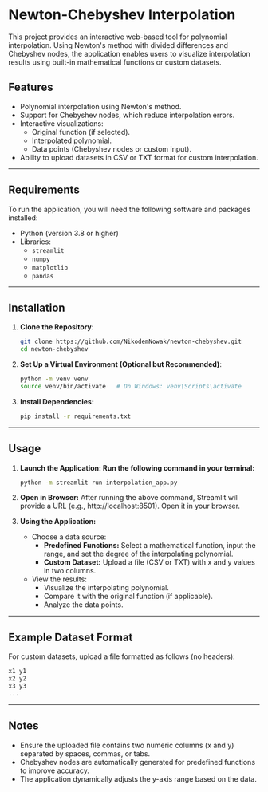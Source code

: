 # Newton-Chebyshev Interpolation

This project provides an interactive web-based tool for polynomial interpolation. Using Newton's method with divided differences and Chebyshev nodes, the application enables users to visualize interpolation results using built-in mathematical functions or custom datasets.

## Features

- Polynomial interpolation using Newton's method.
- Support for Chebyshev nodes, which reduce interpolation errors.
- Interactive visualizations:
  - Original function (if selected).
  - Interpolated polynomial.
  - Data points (Chebyshev nodes or custom input).
- Ability to upload datasets in CSV or TXT format for custom interpolation.

---

## Requirements

To run the application, you will need the following software and packages installed:

- Python (version 3.8 or higher)
- Libraries:
  - `streamlit`
  - `numpy`
  - `matplotlib`
  - `pandas`

---

## Installation

1. **Clone the Repository**:
   ```bash
   git clone https://github.com/NikodemNowak/newton-chebyshev.git
   cd newton-chebyshev

2. **Set Up a Virtual Environment (Optional but Recommended)**:
   ```bash
   python -m venv venv
   source venv/bin/activate   # On Windows: venv\Scripts\activate

3. **Install Dependencies:**
   ```bash
   pip install -r requirements.txt

---

## Usage

1. **Launch the Application: Run the following command in your terminal:**
   ```bash
   python -m streamlit run interpolation_app.py

2. **Open in Browser:**
   After running the above command, Streamlit will provide a URL (e.g., http://localhost:8501). Open it in your browser.

3. **Using the Application:**
   - Choose a data source:
     - **Predefined Functions:** Select a mathematical function, input the range, and set the degree of the interpolating polynomial.
     - **Custom Dataset:** Upload a file (CSV or TXT) with x and y values in two columns.
   - View the results:
     - Visualize the interpolating polynomial.
     - Compare it with the original function (if applicable).
     - Analyze the data points.
    
---

## Example Dataset Format

For custom datasets, upload a file formatted as follows (no headers):
  ```bash
  x1 y1
  x2 y2
  x3 y3
  ...
  ```

---

## Notes

- Ensure the uploaded file contains two numeric columns (x and y) separated by spaces, commas, or tabs.
- Chebyshev nodes are automatically generated for predefined functions to improve accuracy.
- The application dynamically adjusts the y-axis range based on the data.
